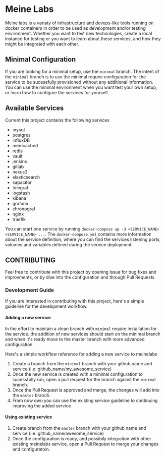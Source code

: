 # Meine Labs

Meine labs is a variaty of infrastructure and devops-like tools running on
docker containers in order to be used as development and/or testing environment.
Whether you want to test new technologies, create a local instance for
testing or you want to learn about these services, and how they might be
integrated with each other.

## Minimal Configuration

If you are looking for a minimal setup, use the `minimal` branch. The intent of
the `minimal` branch is to use the minimal require configuration for the service
to be sucessfully provisioned without any additional information. You can use the
minimal environment when you want test your own setup, or learn how to configure
the services for yourself.

## Available Services

Current this project contains the following services

- mysql
- postgres
- influxDB
- memcached
- redis
- vault
- jenkins
- gitlab
- nexus3
- elasticsearch
- kapacitor
- telegraf
- logstash
- kibana
- grafana
- chronograf
- nginx
- traefik

You can start one service by running `docker-compose up -d <SERVICE_NAME> <SERVICE_NAME> ...`.
The `docker-compose.yml` contains more information about the service definition, where you
can find the services listening ports, volumes and variables defined during the service
deployment.

## CONTRIBUTING

Feel free to contribute with this project by opening Issue for bug fixes and improvments, or by
dive into the configuration and through Pull Requests. 

### Development Guide

If you are interested in contributing with this project, here's a simple guideline for the development
workflow. 

#### Adding a new service

In the effort to maintain a clean branch with `minimal` require installation for the service. the addition
of new services should start on the minimal branch and when it's ready move to the master branch with more
advanced configuration.

Here's a simple workflow reference for adding a new service to meinelabs

1. Create a branch from the `minimal` branch with your github name and service (i.e: github_name/my_awesome_service) 
2. Once the new service is created with a minimal configuration to sucessfully run, open a pull request for the branch
   against the `minimal` branch.
3. Once the Pull Request is approved and merge, the changes will add into the `master` branch. 
4. From now own you can use the existing service guideline to continuing improving the added service

#### Using existing service

1. Create branch from the `master` branch with your github name and service (i.e: github_name/awesome_service)
2. Once the configuration is ready, and possibily integration with other existing meinelabs service, open a Pull Request
   to merge your changes and configuratoin.

